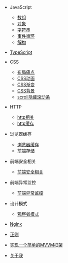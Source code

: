 * JavaScript
    * [数组](src/JavaScript/数组/数组)
    * [对象](src/JavaScript/对象/对象)
    * [字符串](src/JavaScript/字符串/字符串)
    * [事件循环](src/JavaScript/事件循环/事件循环)
    * [解构](src/JavaScript/解构/解构)
* [TypeScript](src/TypeScript/TypeScript)
* CSS
    * [布局痛点](src/CSS/布局痛点)
    * [CSS动画](src/CSS/CSS动画)
    * [CSS渐变](src/CSS/CSS渐变)
    * [CSS背景](src/CSS/CSS背景)
    * [scroll隐藏滚动条](src/CSS/scroll隐藏滚动条)

* HTTP
    * [http相关](src/http/http相关)
    * [http缓存](src/http/http缓存)



* 浏览器缓存
    * [浏览器缓存](src/浏览器缓存/浏览器缓存)
    * [前端存储](src/浏览器缓存/前端存储)

* 前端安全相关
    * [前端安全相关](src/前端安全相关/前端安全相关)

* 前端异常监控
    * [前端异常监控](src/前端异常监控/前端异常监控)

* 设计模式
    * [观察者模式](src/JavaScript/设计模式/观察者模式)

* [Nginx](src/Nginx/Nginx)

* [正则](src/正则/正则)

* [实现一个简单的MVVM框架](src/实现一个简单的MVVM框架/实现一个简单的MVVM框架)


* [关于我](src/关于我)

